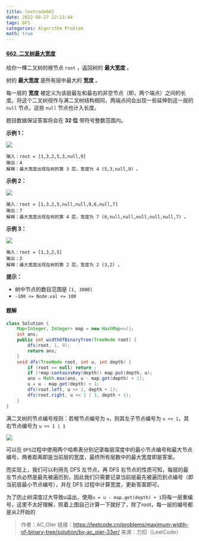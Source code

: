 ```yaml
---
title: leetcode662
date: 2022-08-27 22:23:44
tags: DFS
categories: Algorithm Problem
math: true
---
```


#### [662. 二叉树最大宽度](https://leetcode.cn/problems/maximum-width-of-binary-tree/)

给你一棵二叉树的根节点 `root` ，返回树的 **最大宽度** 。

树的 **最大宽度** 是所有层中最大的 **宽度** 。

每一层的 **宽度** 被定义为该层最左和最右的非空节点（即，两个端点）之间的长度。将这个二叉树视作与满二叉树结构相同，两端点间会出现一些延伸到这一层的 `null` 节点，这些 `null` 节点也计入长度。

题目数据保证答案将会在 **32 位** 带符号整数范围内。

 

**示例 1：**

![](http://longls777.oss-cn-beijing.aliyuncs.com/img/width1-tree.jpg)

```
输入：root = [1,3,2,5,3,null,9]
输出：4
解释：最大宽度出现在树的第 3 层，宽度为 4 (5,3,null,9) 。
```

**示例 2：**

![](http://longls777.oss-cn-beijing.aliyuncs.com/img/maximum-width-of-binary-tree-v3.jpg)

```
输入：root = [1,3,2,5,null,null,9,6,null,7]
输出：7
解释：最大宽度出现在树的第 4 层，宽度为 7 (6,null,null,null,null,null,7) 。
```

**示例 3：**

![](http://longls777.oss-cn-beijing.aliyuncs.com/img/width3-tree.jpg)

```
输入：root = [1,3,2,5]
输出：2
解释：最大宽度出现在树的第 2 层，宽度为 2 (3,2) 。
```

 

**提示：**

- 树中节点的数目范围是 `[1, 3000]`
- `-100 <= Node.val <= 100`

#### 题解

```java
class Solution {
    Map<Integer, Integer> map = new HashMap<>();
    int ans;
    public int widthOfBinaryTree(TreeNode root) {
        dfs(root, 1, 0);
        return ans;
    }
    void dfs(TreeNode root, int u, int depth) {
        if (root == null) return ;
        if (!map.containsKey(depth)) map.put(depth, u);
        ans = Math.max(ans, u - map.get(depth) + 1);
        u = u - map.get(depth) + 1;
        dfs(root.left, u << 1, depth + 1);
        dfs(root.right, u << 1 | 1, depth + 1);
    }
}
```

满二叉树的节点编号规则：若根节点编号为 `u`，则其左子节点编号为 `u << 1`，其右节点编号为 `u << 1 | 1`

![](http://longls777.oss-cn-beijing.aliyuncs.com/img/wKiom1cd666TzHXBAADE1wAN1l4793.png)

可以在 `DFS`过程中使用两个哈希表分别记录每层深度中的最小节点编号和最大节点编号，两者距离即是当前层的宽度，最终所有层数中的最大宽度即是答案。

而实现上，我们可以利用先 DFS 左节点，再 DFS 右节点的性质可知，每层的最左节点必然是最先被遍历到，因此我们只需要记录当前层最先被遍历到点编号（即当前层最小节点编号），并在 DFS 过程中计算宽度，更新答案即可。

为了防止树深度过大导致u溢出，使用`u = u - map.get(depth) + 1`将每一层重编号，这里不太好理解，照着上图自己计算一下就好了，除了root，每一层的编号都是从2开始的

> 作者：AC_OIer
> 链接：https://leetcode.cn/problems/maximum-width-of-binary-tree/solution/by-ac_oier-33er/
> 来源：力扣（LeetCode）